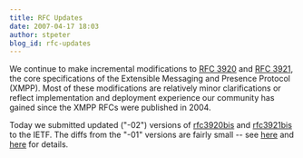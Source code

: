 ```yaml
---
title: RFC Updates
date: 2007-04-17 18:03
author: stpeter
blog_id: rfc-updates
---
```


We continue to make incremental modifications to [RFC 3920](http://www.ietf.org/rfc/rfc3920.txt) and [RFC 3921](http://www.ietf.org/rfc/rfc3921.txt), the core specifications of the Extensible Messaging and Presence Protocol (XMPP). Most of these modifications are relatively minor clarifications or reflect implementation and deployment experience our community has gained since the XMPP RFCs were published in 2004.

Today we submitted updated ("-02") versions of [rfc3920bis](http://www.xmpp.org/internet-drafts/draft-saintandre-rfc3920bis-02.html) and [rfc3921bis](http://www.xmpp.org/internet-drafts/draft-saintandre-rfc3921bis-02.html) to the IETF. The diffs from the "-01" versions are fairly small -- see [here](http://tinyurl.com/yrys6d) and [here](http://tinyurl.com/23v9dz) for details.
